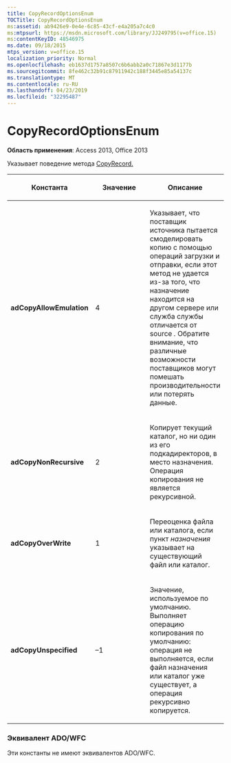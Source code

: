 ```yaml
---
title: CopyRecordOptionsEnum
TOCTitle: CopyRecordOptionsEnum
ms:assetid: ab9426e9-0e4e-6c85-43cf-e4a205a7c4c0
ms:mtpsurl: https://msdn.microsoft.com/library/JJ249795(v=office.15)
ms:contentKeyID: 48546975
ms.date: 09/18/2015
mtps_version: v=office.15
localization_priority: Normal
ms.openlocfilehash: eb1637d1757a8507c6b6abb2a0c71867e3d1177b
ms.sourcegitcommit: 8fe462c32b91c87911942c188f3445e85a54137c
ms.translationtype: MT
ms.contentlocale: ru-RU
ms.lasthandoff: 04/23/2019
ms.locfileid: "32295487"
---
```

# <a name="copyrecordoptionsenum"></a>CopyRecordOptionsEnum


**Область применения**: Access 2013, Office 2013

Указывает поведение метода [CopyRecord.](copyrecord-method-ado.md)

<table>
<colgroup>
<col style="width: 33%" />
<col style="width: 33%" />
<col style="width: 33%" />
</colgroup>
<thead>
<tr class="header">
<th><p>Константа</p></th>
<th><p>Значение</p></th>
<th><p>Описание</p></th>
</tr>
</thead>
<tbody>
<tr class="odd">
<td><p><strong>adCopyAllowEmulation</strong></p></td>
<td><p>4 </p></td>
<td><p>Указывает, что <em></em> поставщик источника пытается смоделировать копию с помощью операций загрузки и отправки, если этот метод не удается из-за того, что назначение находится на другом сервере или служба службы отличается от source <em>.</em> <em></em> Обратите внимание, что различные возможности поставщиков могут помешать производительности или потерять данные.</p></td>
</tr>
<tr class="even">
<td><p><strong>adCopyNonRecursive</strong></p></td>
<td><p>2 </p></td>
<td><p>Копирует текущий каталог, но ни один из его подкадиректоров, в место назначения. Операция копирования не является рекурсивной.</p></td>
</tr>
<tr class="odd">
<td><p><strong>adCopyOverWrite</strong></p></td>
<td><p>1 </p></td>
<td><p>Переоценка файла или каталога, если пункт <em>назначения</em> указывает на существующий файл или каталог.</p></td>
</tr>
<tr class="even">
<td><p><strong>adCopyUnspecified</strong></p></td>
<td><p>–1</p></td>
<td><p>Значение, используемое по умолчанию. Выполняет операцию копирования по умолчанию: операция не выполняется, если файл назначения или каталог уже существует, а операция рекурсивно копируется.</p></td>
</tr>
</tbody>
</table>


### <a name="adowfc-equivalent"></a>Эквивалент ADO/WFC

Эти константы не имеют эквивалентов ADO/WFC.

